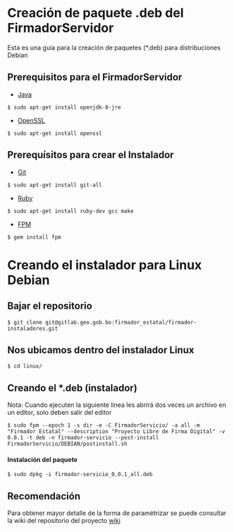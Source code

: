 # Creación de paquete .deb del FirmadorServidor

Esta es una guía para la creación de paquetes (*.deb) para distribuciones Debian

## Prerequisitos para el FirmadorServidor

- [Java](https://www.java.com/es/download/manual.jsp)

```
$ sudo apt-get install openjdk-8-jre
```

- [OpenSSL](https://www.openssl.org/source/)

```
$ sudo apt-get install openssl
```

## Prerequísitos para crear el Instalador

- [Git](https://git-scm.com/)

```
$ sudo apt-get install git-all
```

- [Ruby](https://www.ruby-lang.org/es/)

```
$ sudo apt-get install ruby-dev gcc make
```

- [FPM](https://github.com/jordansissel/fpm)

```
$ gem install fpm
```

# Creando el instalador para Linux Debian

## Bajar el repositorio

```
$ git clone git@gitlab.geo.gob.bo:firmador_estatal/firmador-instaladores.git
```

## Nos ubicamos dentro del instalador Linux

```
$ cd linux/
```

## Creando el *.deb (instalador)
Nota: Cuando ejecuten la siguiente linea les abrirá dos veces un archivo en un editor, solo deben salir del editor

```
$ sudo fpm --epoch 1 -s dir -e -C FirmadorServicio/ -a all -m "Firmador Estatal" --description "Proyecto Libre de Firma Digital" -v 0.0.1 -t deb -n firmador-servicio --post-install FirmadorServicio/DEBIAN/postinstall.sh
```

#### Instalación del paquete

```
$ sudo dpkg -i firmador-servicio_0.0.1_all.deb
```

## Recomendación

Para obtener mayor detalle de la forma de paramétrizar se puede consultar la wiki del repositorio del proyecto [wiki](https://github.com/jordansissel/fpm/wiki)
